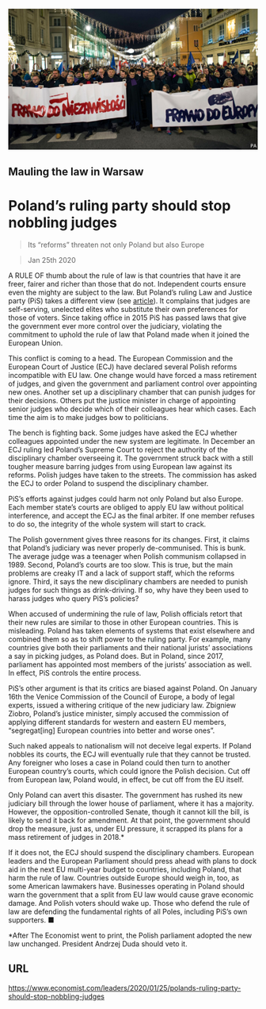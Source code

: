 ![](./images/20200125_LDP501_0.jpg)

## Mauling the law in Warsaw

# Poland’s ruling party should stop nobbling judges

> Its “reforms” threaten not only Poland but also Europe

> Jan 25th 2020

A RULE OF thumb about the rule of law is that countries that have it are freer, fairer and richer than those that do not. Independent courts ensure even the mighty are subject to the law. But Poland’s ruling Law and Justice party (PiS) takes a different view (see [article](https://www.economist.com//europe/2020/01/23/europe-confronts-poland-over-its-trampling-on-the-rule-of-law)). It complains that judges are self-serving, unelected elites who substitute their own preferences for those of voters. Since taking office in 2015 PiS has passed laws that give the government ever more control over the judiciary, violating the commitment to uphold the rule of law that Poland made when it joined the European Union.

This conflict is coming to a head. The European Commission and the European Court of Justice (ECJ) have declared several Polish reforms incompatible with EU law. One change would have forced a mass retirement of judges, and given the government and parliament control over appointing new ones. Another set up a disciplinary chamber that can punish judges for their decisions. Others put the justice minister in charge of appointing senior judges who decide which of their colleagues hear which cases. Each time the aim is to make judges bow to politicians.

The bench is fighting back. Some judges have asked the ECJ whether colleagues appointed under the new system are legitimate. In December an ECJ ruling led Poland’s Supreme Court to reject the authority of the disciplinary chamber overseeing it. The government struck back with a still tougher measure barring judges from using European law against its reforms. Polish judges have taken to the streets. The commission has asked the ECJ to order Poland to suspend the disciplinary chamber.

PiS’s efforts against judges could harm not only Poland but also Europe. Each member state’s courts are obliged to apply EU law without political interference, and accept the ECJ as the final arbiter. If one member refuses to do so, the integrity of the whole system will start to crack.

The Polish government gives three reasons for its changes. First, it claims that Poland’s judiciary was never properly de-communised. This is bunk. The average judge was a teenager when Polish communism collapsed in 1989. Second, Poland’s courts are too slow. This is true, but the main problems are creaky IT and a lack of support staff, which the reforms ignore. Third, it says the new disciplinary chambers are needed to punish judges for such things as drink-driving. If so, why have they been used to harass judges who query PiS’s policies?

When accused of undermining the rule of law, Polish officials retort that their new rules are similar to those in other European countries. This is misleading. Poland has taken elements of systems that exist elsewhere and combined them so as to shift power to the ruling party. For example, many countries give both their parliaments and their national jurists’ associations a say in picking judges, as Poland does. But in Poland, since 2017, parliament has appointed most members of the jurists’ association as well. In effect, PiS controls the entire process.

PiS’s other argument is that its critics are biased against Poland. On January 16th the Venice Commission of the Council of Europe, a body of legal experts, issued a withering critique of the new judiciary law. Zbigniew Ziobro, Poland’s justice minister, simply accused the commission of applying different standards for western and eastern EU members, “segregat[ing] European countries into better and worse ones”.

Such naked appeals to nationalism will not deceive legal experts. If Poland nobbles its courts, the ECJ will eventually rule that they cannot be trusted. Any foreigner who loses a case in Poland could then turn to another European country’s courts, which could ignore the Polish decision. Cut off from European law, Poland would, in effect, be cut off from the EU itself.

Only Poland can avert this disaster. The government has rushed its new judiciary bill through the lower house of parliament, where it has a majority. However, the opposition-controlled Senate, though it cannot kill the bill, is likely to send it back for amendment. At that point, the government should drop the measure, just as, under EU pressure, it scrapped its plans for a mass retirement of judges in 2018.*

If it does not, the ECJ should suspend the disciplinary chambers. European leaders and the European Parliament should press ahead with plans to dock aid in the next EU multi-year budget to countries, including Poland, that harm the rule of law. Countries outside Europe should weigh in, too, as some American lawmakers have. Businesses operating in Poland should warn the government that a split from EU law would cause grave economic damage. And Polish voters should wake up. Those who defend the rule of law are defending the fundamental rights of all Poles, including PiS’s own supporters. ■

*After The Economist went to print, the Polish parliament adopted the new law unchanged. President Andrzej Duda should veto it.

## URL

https://www.economist.com/leaders/2020/01/25/polands-ruling-party-should-stop-nobbling-judges
